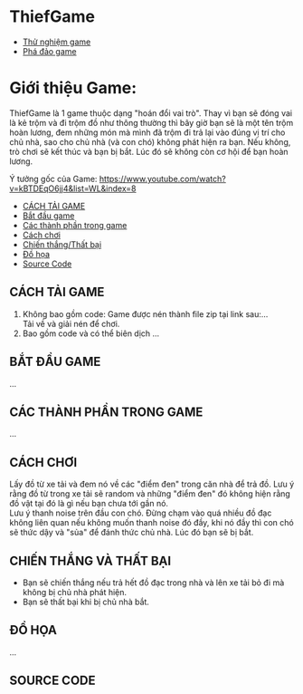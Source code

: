 # ThiefGame
- [Thử nghiệm game](HTTP)
- [Phá đảo game](HTTP)
# Giới thiệu Game:
ThiefGame là 1 game thuộc dạng "hoán đổi vai trò". Thay vì bạn sẽ đóng vai là kẻ trộm và đi trộm đồ như thông thường thì bây giờ bạn sẽ là một tên trộm hoàn lương, đem những món mà mình đã trộm đi trả lại vào đúng vị trí cho chủ nhà, sao cho chủ nhà (và con chó) không phát hiện ra bạn. Nếu không, trò chơi sẽ kết thúc và bạn bị bắt. Lúc đó sẽ không còn cơ hội để bạn hoàn lương.

Ý tưởng gốc của Game: https://www.youtube.com/watch?v=kBTDEqO6jj4&list=WL&index=8  


- [CÁCH TẢI GAME](#cách-tải-game)
- [Bắt đầu game](#bắt-đầu-game)
- [Các thành phần trong game](#các-thành-phần-trong-game)
- [Cách chơi](#cách-chơi)
- [Chiến thắng/Thất bại](#chiến-thắng-và-thất-bại)
- [Đồ họa](#đồ-họa)
- [Source Code](#source-code)


## CÁCH TẢI GAME
1. Không bao gồm code:
Game được nén thành file zip tại link sau:...  
Tải về và giải nén để chơi.
2. Bao gồm code và có thể biên dịch
...
## BẮT ĐẦU GAME
...
## CÁC THÀNH PHẦN TRONG GAME
...
## CÁCH CHƠI
Lấy đồ từ xe tải và đem nó về các "điểm đen" trong căn nhà để trả đồ. Lưu ý rằng đồ từ trong xe tải sẽ random và những "điểm đen" đó không hiện rằng đồ vật tại đó là gì nếu bạn chưa tới gần nó.   
Lưu ý thanh noise trên đầu con chó. Đừng chạm vào quá nhiều đồ đạc không liên quan nếu không muốn thanh noise đó đầy, khi nó đầy thì con chó sẽ thức dậy và "sủa" để đánh thức chủ nhà. Lúc đó bạn sẽ bị bắt. 

## CHIẾN THẮNG VÀ THẤT BẠI
- Bạn sẽ chiến thắng nếu trả hết đồ đạc trong nhà và lên xe tải bỏ đi mà không bị chủ nhà phát hiện.  
- Bạn sẽ thất bại khi bị chủ nhà bắt.
## ĐỒ HỌA
...
## SOURCE CODE

